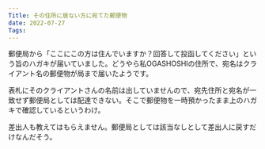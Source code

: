 ```yaml
---
Title: その住所に居ない方に宛てた郵便物
date: 2022-07-27
Tags: 
---
```


郵便局から「ここにこの方は住んでいますか？回答して投函してください」という旨のハガキが届いていました。どうやら私OGASHOSHIの住所で、宛名はクライアント名の郵便物が局まで届いたようです。

表札にそのクライアントさんの名前は出していませんので、宛先住所と宛名が一致せず郵便局としては配達できない。そこで郵便物を一時預かったまま上のハガキで確認しているというわけ。

差出人も教えてはもらえません。郵便局としては該当なしとして差出人に戻すだけなんだそう。